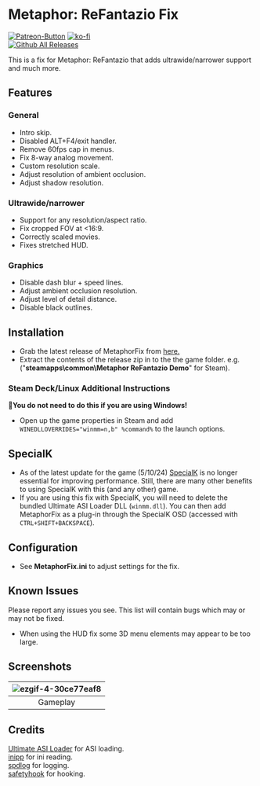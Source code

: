 # Metaphor: ReFantazio Fix
[![Patreon-Button](https://github.com/user-attachments/assets/0468283d-b663-4820-b0f5-40e41d96832c)](https://www.patreon.com/Wintermance) [![ko-fi](https://ko-fi.com/img/githubbutton_sm.svg)](https://ko-fi.com/W7W01UAI9) <br />
[![Github All Releases](https://img.shields.io/github/downloads/Lyall/MetaphorFix/total.svg)](https://github.com/Lyall/MetaphorFix/releases)

This is a fix for Metaphor: ReFantazio that adds ultrawide/narrower support and much more.

## Features
### General
- Intro skip.
- Disabled ALT+F4/exit handler.
- Remove 60fps cap in menus.
- Fix 8-way analog movement.
- Custom resolution scale.
- Adjust resolution of ambient occlusion.
- Adjust shadow resolution.

### Ultrawide/narrower
- Support for any resolution/aspect ratio.
- Fix cropped FOV at <16:9.
- Correctly scaled movies.
- Fixes stretched HUD.

### Graphics
- Disable dash blur + speed lines.
- Adjust ambient occlusion resolution.
- Adjust level of detail distance.
- Disable black outlines.

## Installation
- Grab the latest release of MetaphorFix from [here.](https://github.com/Lyall/MetaphorFix/releases)
- Extract the contents of the release zip in to the the game folder. e.g. ("**steamapps\common\Metaphor ReFantazio Demo**" for Steam).

### Steam Deck/Linux Additional Instructions
🚩**You do not need to do this if you are using Windows!**
- Open up the game properties in Steam and add `WINEDLLOVERRIDES="winmm=n,b" %command%` to the launch options.

## SpecialK
- As of the latest update for the game (5/10/24) [SpecialK](https://www.special-k.info/) is no longer essential for improving performance. Still, there are many other benefits to using SpecialK with this (and any other) game.
- If you are using this fix with SpecialK, you will need to delete the bundled Ultimate ASI Loader DLL (`winmm.dll`). You can then add MetaphorFix as a plug-in through the SpecialK OSD (accessed with `CTRL+SHIFT+BACKSPACE`).

## Configuration
- See **MetaphorFix.ini** to adjust settings for the fix.

## Known Issues
Please report any issues you see.
This list will contain bugs which may or may not be fixed.

- When using the HUD fix some 3D menu elements may appear to be too large.

## Screenshots
| ![ezgif-4-30ce77eaf8](https://github.com/user-attachments/assets/a8d2c026-1992-4c79-b5a4-edb603cc833f) |
|:--:|
| Gameplay |

## Credits
[Ultimate ASI Loader](https://github.com/ThirteenAG/Ultimate-ASI-Loader) for ASI loading. <br />
[inipp](https://github.com/mcmtroffaes/inipp) for ini reading. <br />
[spdlog](https://github.com/gabime/spdlog) for logging. <br />
[safetyhook](https://github.com/cursey/safetyhook) for hooking.
